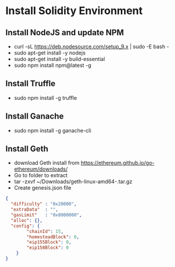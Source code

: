 # Install Solidity Environment

## Install NodeJS and update NPM

* curl -sL https://deb.nodesource.com/setup_9.x | sudo -E bash -
* sudo apt-get install -y nodejs
* sudo apt-get install -y build-essential
* sudo npm install npm@latest -g


## Install Truffle
* sudo npm install -g truffle 


## Install Ganache
* sudo npm install -g ganache-cli

## Install Geth
* download Geth install from https://ethereum.github.io/go-ethereum/downloads/
* Go to folder to extract
* tar -zxvf ~/Downloads/geth-linux-amd64-<version>.tar.gz
* Create genesis.json file
```json
{
  "difficulty" : "0x20000",
  "extraData"  : "",
  "gasLimit"   : "0x8000000",
  "alloc": {},
  "config": {
        "chainId": 15,
        "homesteadBlock": 0,
        "eip155Block": 0,
        "eip158Block": 0
    }
}
```
